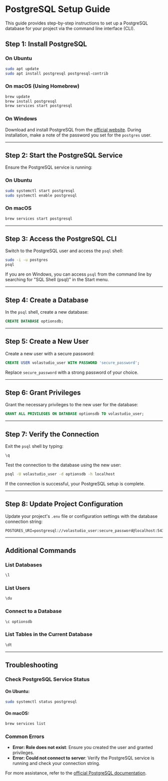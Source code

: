 # PostgreSQL Setup Guide

This guide provides step-by-step instructions to set up a PostgreSQL database for your project via the command line interface (CLI).

## Step 1: Install PostgreSQL

### On Ubuntu
```bash
sudo apt update
sudo apt install postgresql postgresql-contrib
```

### On macOS (Using Homebrew)
```bash
brew update
brew install postgresql
brew services start postgresql
```

### On Windows
Download and install PostgreSQL from the [official website](https://www.postgresql.org/download/). During installation, make a note of the password you set for the `postgres` user.

---

## Step 2: Start the PostgreSQL Service

Ensure the PostgreSQL service is running:

### On Ubuntu
```bash
sudo systemctl start postgresql
sudo systemctl enable postgresql
```

### On macOS
```bash
brew services start postgresql
```

---

## Step 3: Access the PostgreSQL CLI

Switch to the PostgreSQL user and access the `psql` shell:
```bash
sudo -i -u postgres
psql
```

If you are on Windows, you can access `psql` from the command line by searching for "SQL Shell (psql)" in the Start menu.

---

## Step 4: Create a Database

In the `psql` shell, create a new database:
```sql
CREATE DATABASE optionsdb;
```

---

## Step 5: Create a New User

Create a new user with a secure password:
```sql
CREATE USER volastudio_user WITH PASSWORD 'secure_password';
```

Replace `secure_password` with a strong password of your choice.

---

## Step 6: Grant Privileges

Grant the necessary privileges to the new user for the database:
```sql
GRANT ALL PRIVILEGES ON DATABASE optionsdb TO volastudio_user;
```

---

## Step 7: Verify the Connection

Exit the `psql` shell by typing:
```bash
\q
```

Test the connection to the database using the new user:
```bash
psql -U volastudio_user -d optionsdb -h localhost
```

If the connection is successful, your PostgreSQL setup is complete.

---

## Step 8: Update Project Configuration

Update your project's `.env` file or configuration settings with the database connection string:
```env
POSTGRES_URI=postgresql://volastudio_user:secure_password@localhost:5432/optionsdb
```

---

## Additional Commands

### List Databases
```sql
\l
```

### List Users
```sql
\du
```

### Connect to a Database
```sql
\c optionsdb
```

### List Tables in the Current Database
```sql
\dt
```

---

## Troubleshooting

### Check PostgreSQL Service Status
#### On Ubuntu:
```bash
sudo systemctl status postgresql
```

#### On macOS:
```bash
brew services list
```

### Common Errors
- **Error: Role does not exist**: Ensure you created the user and granted privileges.
- **Error: Could not connect to server**: Verify the PostgreSQL service is running and check your connection string.

For more assistance, refer to the [official PostgreSQL documentation](https://www.postgresql.org/docs/).

